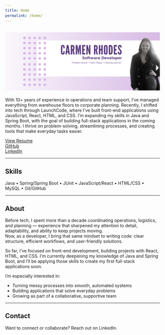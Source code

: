 ```yaml
---
title: Home
permalink: /home/
---
```


<link href="https://fonts.googleapis.com/css2?family=Inter:wght@400;600;700&display=swap" rel="stylesheet">
<link rel="stylesheet" href="/Assets/css/custom.css">

![Carmen Rhodes brand header](/Assets/Carmen-Rhodes.png)
---

<!-- Intro -->
<div style="margin: 0 0 14px 0;">
  With 10+ years of experience in operations and team support, I’ve managed everything from warehouse floors to corporate planning.  
  Recently, I shifted into tech through LaunchCode, where I’ve built front-end applications using JavaScript, React, HTML, and CSS.  
  I’m expanding my skills in Java and Spring Boot, with the goal of building full-stack applications in the coming months.  
  I thrive on problem-solving, streamlining processes, and creating tools that make everyday tasks easier.
</div>

<!-- Quick actions -->
<p>
  <a href="/resume/">View Resume</a>
  <br>
  <a href="https://github.com/carmenrhodes">GitHub</a>
<br>
  <a href="https://www.linkedin.com/in/carmen-rhodes-a6652214a/">LinkedIn</a>
</p>

---

## Skills
Java • Spring/Spring Boot • JUnit • JavaScript/React • HTML/CSS • MySQL • Git/GitHub

---

## About
Before tech, I spent more than a decade coordinating operations, logistics, and planning — experience that sharpened my attention to detail, adaptability, and ability to keep projects moving.  
Now, as a developer, I bring that same mindset to writing code: clear structure, efficient workflows, and user-friendly solutions.  

So far, I’ve focused on front-end development, building projects with React, HTML, and CSS. I’m currently deepening my knowledge of Java and Spring Boot, and I’ll be applying those skills to create my first full-stack applications soon.  

I’m especially interested in:
- Turning messy processes into smooth, automated systems  
- Building applications that solve everyday problems  
- Growing as part of a collaborative, supportive team

---

## Contact
Want to connect or collaborate? Reach out on LinkedIn.
